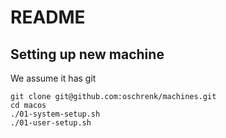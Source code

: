 # README #

## Setting up new machine

We assume it has git

```
git clone git@github.com:oschrenk/machines.git
cd macos
./01-system-setup.sh
./01-user-setup.sh
```
